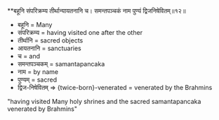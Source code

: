 **बहूनि संपरिक्रम्य तीर्थान्यायतनानि च। समन्तपञ्चकं नाम पुण्यं द्विजनिषेवितम्॥१२॥

-   बहूनि = Many
-   संपरिक्रम्य = having visited one after the other
-   तीर्थानि = sacred objects
-   आयतनानि = sanctuaries
-   च = and
-   समन्तपञ्चकम् = samantapancaka
-   नाम = by name
-   पुण्यम् = sacred
-   द्विज-निषेवितम् => {twice-born}-venerated = venerated by the Brahmins

"having visited Many holy shrines and the sacred samantapancaka venerated by Brahmins"